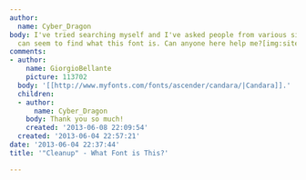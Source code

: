 ```yaml
---
author:
  name: Cyber_Dragon
body: I've tried searching myself and I've asked people from various sites, but nobody
  can seem to find what this font is. Can anyone here help me?[img:sites/default/files/old-images/Untitled-1dh_4075.png]
comments:
- author:
    name: GiorgioBellante
    picture: 113702
  body: '[[http://www.myfonts.com/fonts/ascender/candara/|Candara]].'
  children:
  - author:
      name: Cyber_Dragon
    body: Thank you so much!
    created: '2013-06-08 22:09:54'
  created: '2013-06-04 22:57:21'
date: '2013-06-04 22:37:44'
title: '"Cleanup" - What Font is This?'

---
```

